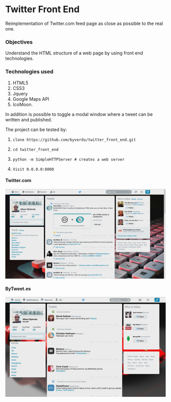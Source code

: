 # Twitter Front End

Reimplementation of Twitter.com feed page as close as possible to the real one.

### Objectives

Understand the HTML structure of a web page by using front end technologies.

### Technologies used

1. HTML5
1. CSS3 
1. Jquery
1. Google Maps API
1. IcoMoon.

In addition is possible to toggle a modal window where a tweet can be written and published.

The project can be tested by: 

1. `clone https://github.com/byverdu/twitter_front_end.git`

2. `cd twitter_front_end` 

3. `python -m SimpleHTTPServer # creates a web server`

4. `Visit 0.0.0.0:8000`

#### Twitter.com

![twitter.com](https://github.com/byverdu/twitter_front_end/blob/master/assets/real.jpg)

#### ByTweet.es

![twitter.com](https://github.com/byverdu/twitter_front_end/blob/master/assets/mine.jpg)





